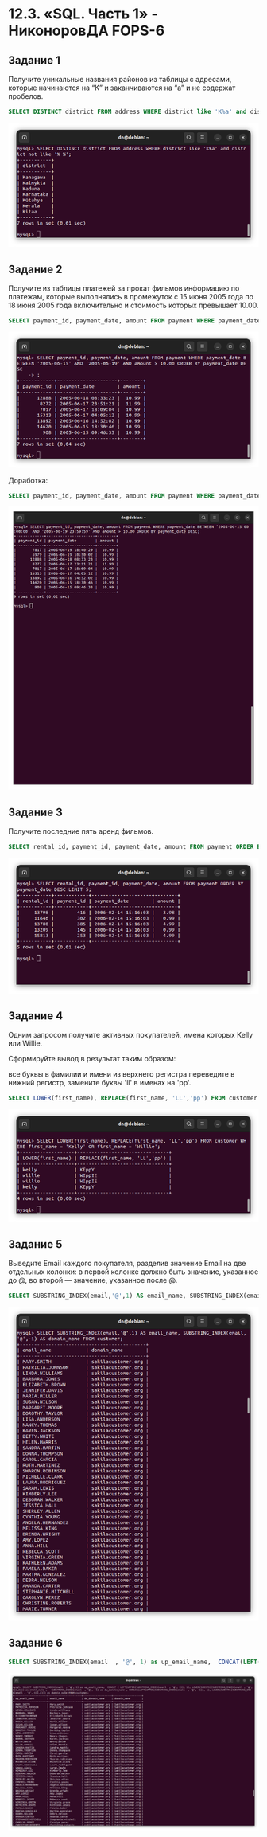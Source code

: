 # 12.3. «SQL. Часть 1» - НиконоровДА FOPS-6

## Задание 1

Получите уникальные названия районов из таблицы с адресами, которые начинаются на “K” и заканчиваются на “a” и не содержат пробелов.

```SQL
SELECT DISTINCT district FROM address WHERE district like 'K%a' and district not like '% %';
```

![alt text](https://github.com/mxssclxck/hw-12.03/blob/main/img/1.png)

## Задание 2

Получите из таблицы платежей за прокат фильмов информацию по платежам, которые выполнялись в промежуток с 15 июня 2005 года по 18 июня 2005 года включительно и стоимость которых превышает 10.00.

```SQL
SELECT payment_id, payment_date, amount FROM payment WHERE payment_date BETWEEN '2005-06-15' AND '2005-06-19' AND amount > 10.00 ORDER BY payment_date DESC;
```

![alt text](https://github.com/mxssclxck/hw-12.03/blob/main/img/2.png)


Доработка:

```SQL
SELECT payment_id, payment_date, amount FROM payment WHERE payment_date BETWEEN '2005-06-15 00:00:00' AND '2005-06-19 23:59:59' AND amount > 10.00 ORDER BY payment_date DESC;
```

![alt text](https://github.com/mxssclxck/hw-12.03/blob/main/img/2.1.png)

## Задание 3

Получите последние пять аренд фильмов.

```SQL
SELECT rental_id, payment_id, payment_date, amount FROM payment ORDER BY payment_date DESC LIMIT 5;
```

![alt text](https://github.com/mxssclxck/hw-12.03/blob/main/img/3.png)

## Задание 4

Одним запросом получите активных покупателей, имена которых Kelly или Willie.

Сформируйте вывод в результат таким образом:

все буквы в фамилии и имени из верхнего регистра переведите в нижний регистр,
замените буквы 'll' в именах на 'pp'.

```SQL
SELECT LOWER(first_name), REPLACE(first_name, 'LL','pp') FROM customer WHERE first_name = 'Kelly' OR first_name = 'Willie';
```

![alt text](https://github.com/mxssclxck/hw-12.03/blob/main/img/4.png)

## Задание 5

Выведите Email каждого покупателя, разделив значение Email на две отдельных колонки: в первой колонке должно быть значение, указанное до @, во второй — значение, указанное после @.

```SQL
SELECT SUBSTRING_INDEX(email,'@',1) AS email_name, SUBSTRING_INDEX(email,'@',-1) AS domain_name FROM customer;
```

![alt text](https://github.com/mxssclxck/hw-12.03/blob/main/img/5.png)

## Задание 6

```SQL
SELECT SUBSTRING_INDEX(email  , '@', 1) as up_email_name,  CONCAT(LEFT(UPPER(SUBSTRING_INDEX(email  , '@', 1)), 1), LOWER(SUBSTR((SUBSTRING_INDEX(email , '@',1)),2))) as email_name ,   SUBSTRING_INDEX(email  , '@', -1) as dw_domain_name , CONCAT(LEFT(UPPER(SUBSTRING_INDEX(email  , '@', -1)), 1), LOWER(SUBSTR((SUBSTRING_INDX(email , '@',-1)),2))) as domain_name FROM customer;
```

![alt text](https://github.com/mxssclxck/hw-12.03/blob/main/img/6.png)

